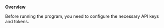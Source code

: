 **Overview**

Before running the program, you need to configure the necessary API keys and tokens.


